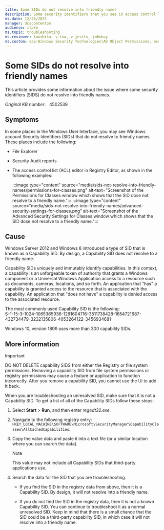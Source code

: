 ```yaml
---
title: Some SIDs do not resolve into friendly names
description: Some security identifiers that you see in access control lists or Security Audit reports do not resolve into friendly names. These may be capability SIDs.
ms.date: 12/26/2023
manager: dcscontentpm
audience: itpro
ms.topic: troubleshooting
ms.reviewer: kaushika, v-tea, v-jesits, johnbay
ms.custom: sap:Windows Security Technologies\AD Object Permissions, access control, delegation, AdminSDHolder and auditing, csstroubleshoot
---
```

# Some SIDs do not resolve into friendly names

This article provides some information about the issue where some security identifiers (SIDS) do not resolve into friendly names.

_Original KB number:_ &nbsp; 4502539

## Symptoms

In some places in the Windows User Interface, you may see Windows account Security Identifiers (SIDs) that do not resolve to friendly names. These places include the following:

- File Explorer
- Security Audit reports
- The access control list (ACL) editor in Registry Editor, as shown in the following examples:

    :::image type="content" source="media/sids-not-resolve-into-friendly-names/permissions-for-classes.png" alt-text="Screenshot of the Permissions for Classes window which shows that the SID dose not resolve to a friendly name.":::
    :::image type="content" source="media/sids-not-resolve-into-friendly-names/advanced-security-settings-for-classes.png" alt-text="Screenshot of the Advanced Security Settings for Classes window which shows that the SID dose not resolve to a friendly name.":::

## Cause

Windows Server 2012 and Windows 8 introduced a type of SID that is known as a Capability SID. By design, a Capability SID does not resolve to a friendly name.

Capability SIDs uniquely and immutably identify capabilities. In this context, a capability is an unforgeable token of authority that grants a Windows component or a Universal Windows Application access to a resource such as documents, cameras, locations, and so forth. An application that "has" a capability is granted access to the resource that is associated with the capability. An application that "does not have" a capability is denied access to the associated resource.

The most commonly used Capability SID is the following:  
S-1-15-3-1024-1065365936-1281604716-3511738428-1654721687-432734479-3232135806-4053264122-3456934681

Windows 10, version 1809 uses more than 300 capability SIDs.

## More information

> [!Important]
> DO NOT DELETE capability SIDS from either the Registry or file system permissions. Removing a capability SID from file system permissions or registry permissions may cause a feature or application to function incorrectly. After you remove a capability SID, you cannot use the UI to add it back.

When you are troubleshooting an unresolved SID, make sure that it is not a Capability SID. To get a list of all of the Capability SIDs follow these steps:

1. Select **Start** > **Run**, and then enter *regedt32.exe*.
2. Navigate to the following registry entry: `HKEY_LOCAL_MACHINE\SOFTWARE\Microsoft\SecurityManager\CapabilityClasses\AllCachedCapabilities`.

1. Copy the value data and paste it into a text file (or a similar location where you can search the data).
   > [!Note]
   > This value may not include all Capability SIDs that third-party applications use.
1. Search the data for the SID that you are troubleshooting.

   - If you find the SID in the registry data from above, then it is a Capability SID. By design, it will not resolve into a friendly name.
      
   - If you do not find the SID in the registry data, then it is not a known Capability SID. You can continue to troubleshoot it as a normal unresolved SID. Keep in mind that there is a small chance that the SID could be a third-party capability SID, in which case it will not resolve into a friendly name.
      
